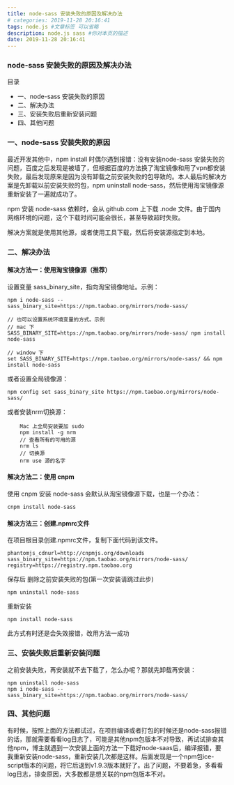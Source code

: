 ```yaml
---
title: node-sass 安装失败的原因及解决办法
# categories: 2019-11-28 20:16:41
tags: node.js #文章标签 可以省略
description: node.js sass #你对本页的描述
date: 2019-11-28 20:16:41
---
```

### node-sass 安装失败的原因及解决办法
目录
* 一、node-sass 安装失败的原因
* 二、解决办法
* 三、安装失败后重新安装问题
* 四、其他问题
<!-- more -->

### 一、node-sass 安装失败的原因

最近开发其他中，npm install 时偶尔遇到报错：没有安装node-sass 安装失败的问题，百度之后发现是被墙了，但根据百度的方法换了淘宝镜像和用了vpn都安装失败，最后发现原来是因为没有卸载之前安装失败的包导致的。本人最后的解决方案是先卸载以前安装失败的包，npm uninstall node-sass，然后使用淘宝镜像源重新安装了一遍就成功了。

npm 安装 node-sass 依赖时，会从 github.com 上下载 .node 文件。由于国内网络环境的问题，这个下载时间可能会很长，甚至导致超时失败。

解决方案就是使用其他源，或者使用工具下载，然后将安装源指定到本地。

### 二、解决办法

#### 解决方法一：使用淘宝镜像源（推荐）
设置变量 sass_binary_site，指向淘宝镜像地址。示例：
```
npm i node-sass --sass_binary_site=https://npm.taobao.org/mirrors/node-sass/

// 也可以设置系统环境变量的方式。示例
// mac 下
SASS_BINARY_SITE=https://npm.taobao.org/mirrors/node-sass/ npm install node-sass

// window 下
set SASS_BINARY_SITE=https://npm.taobao.org/mirrors/node-sass/ && npm install node-sass
```
或者设置全局镜像源：
```
npm config set sass_binary_site https://npm.taobao.org/mirrors/node-sass/
```
或者安装nrm切换源：
```
    Mac 上全局安装要加 sudo
    npm install -g nrm 
    // 查看所有的可用的源
    nrm ls
    // 切换源
    nrm use 源的名字
```

#### 解决方法二：使用 cnpm
使用 cnpm 安装 node-sass 会默认从淘宝镜像源下载，也是一个办法：
```
cnpm install node-sass
```

#### 解决方法三：创建.npmrc文件
在项目根目录创建.npmrc文件，复制下面代码到该文件。
```
phantomjs_cdnurl=http://cnpmjs.org/downloads
sass_binary_site=https://npm.taobao.org/mirrors/node-sass/
registry=https://registry.npm.taobao.org
```
保存后 删除之前安装失败的包(第一次安装请跳过此步)
```
npm uninstall node-sass
```
重新安装
```
npm install node-sass
```
此方式有时还是会失效报错，改用方法一成功

### 三、安装失败后重新安装问题
之前安装失败，再安装就不去下载了，怎么办呢？那就先卸载再安装：
```
npm uninstall node-sass
npm i node-sass --sass_binary_site=https://npm.taobao.org/mirrors/node-sass/
```

### 四、其他问题
有时候，按照上面的方法都试过，在项目编译或者打包的时候还是node-sass报错的话，那就需要看看log日志了，可能是其他npm包版本不对导致，再试试排查其他npm，博主就遇到一次安装上面的方法一下载好node-saas后，编译报错，要我重新安装node-sass，重新安装几次都是这样。后面发现是一个npm包ice-script版本的问题，将它后退到v1.9.3版本就好了。出了问题，不要着急，多看看log日志，排查原因，大多数都是想关联的npm包版本不对。